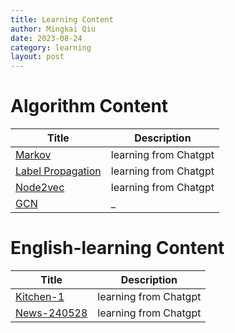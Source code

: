 ```yaml
---
title: Learning Content
author: Mingkai Qiu
date: 2023-08-24
category: learning
layout: post
---
```


# **Algorithm Content**

| Title      | Description |
| ----------- | ----------- |
| [Markov](/content/2023-08-23-Markov.html)      | learning from Chatgpt       |
| [Label Propagation](/content/2023-08-24-Label-Propagation.html)      | learning from Chatgpt       |
| [Node2vec](/content/2023-09-18-Node2vec.html)      | learning from Chatgpt       |
| [GCN](/content/2023-09-19-GCN.html)      | _       |

# **English-learning Content**

| Title      | Description |
| ----------- | ----------- |
| [Kitchen-1](/content/2024-05-28-Daily-english.html)      | learning from Chatgpt       |
| [News-240528](/content/2024-05-28-News.html)      | learning from Chatgpt       |



